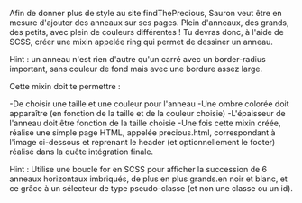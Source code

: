 Afin de donner plus de style au site findThePrecious, Sauron veut être en mesure d'ajouter des anneaux sur ses pages. Plein d'anneaux, des grands, des petits, avec plein de couleurs différentes !
Tu devras donc, à l'aide de SCSS, créer une mixin appelée ring qui permet de dessiner un anneau.

Hint : un anneau n'est rien d'autre qu'un carré avec un border-radius important, sans couleur de fond mais avec une bordure assez large.

Cette mixin doit te permettre :

-De choisir une taille et une couleur pour l'anneau
-Une ombre colorée doit apparaître (en fonction de la taille et de la couleur choisie)
-L'épaisseur de l'anneau doit être fonction de la taille choisie
-Une fois cette mixin créée, réalise une simple page HTML, appelée precious.html, correspondant à l'image ci-dessous et reprenant le header (et optionnellement le footer) réalisé dans la quête intégration finale.

Hint : Utilise une boucle for en SCSS pour afficher la succession de 6 anneaux horizontaux imbriqués, de plus en plus grands.en noir et blanc, et ce grâce à un sélecteur de type pseudo-classe (et non une classe ou un id).